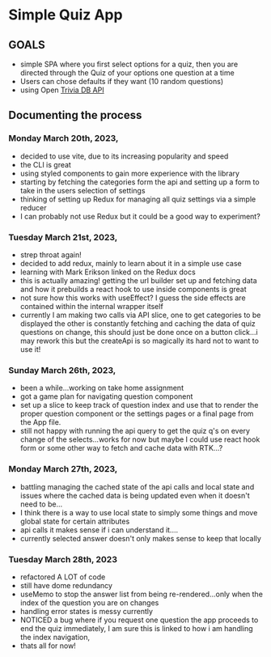 # Simple Quiz App

## GOALS

- simple SPA where you first select options for a quiz, then you are directed through the Quiz of your options one question at a time
- Users can chose defaults if they want (10 random questions)
- using Open [Trivia DB API](https://opentdb.com/)

## Documenting the process

### Monday March 20th, 2023,

- decided to use vite, due to its increasing popularity and speed
- the CLI is great
- using styled components to gain more experience with the library
- starting by fetching the categories form the api and setting up a form to take in the users selection of settings
- thinking of setting up Redux for managing all quiz settings via a simple reducer
- I can probably not use Redux but it could be a good way to experiment?

### Tuesday March 21st, 2023,

- strep throat again!
- decided to add redux, mainly to learn about it in a simple use case
- learning with Mark Erikson linked on the Redux docs
- this is actually amazing! getting the url builder set up and fetching data and how it prebuilds a react hook to use inside components is great
- not sure how this works with useEffect? I guess the side effects are contained within the internal wrapper itself
- currently I am making two calls via API slice, one to get categories to be displayed the other is constantly fetching and caching the data of quiz questions on change, this should just be done once on a button click...i may rework this but the createApi is so magically its hard not to want to use it!

### Sunday March 26th, 2023,

- been a while...working on take home assignment
- got a game plan for navigating question component
- set up a slice to keep track of question index and use that to render the proper question component or the settings pages or a final page from the App file.
- still not happy with running the api query to get the quiz q's on every change of the selects...works for now but maybe I could use react hook form or some other way to fetch and cache data with RTK...?

### Monday March 27th, 2023,

- battling managing the cached state of the api calls and local state and issues where the cached data is being updated even when it doesn't need to be...
- I think there is a way to use local state to simply some things and move global state for certain attributes
- api calls it makes sense if i can understand it....
- currently selected answer doesn't only makes sense to keep that locally

### Tuesday March 28th, 2023

- refactored A LOT of code
- still have dome redundancy
- useMemo to stop the answer list from being re-rendered...only when the index of the question you are on changes
- handling error states is messy currently
- NOTICED a bug where if you request one question the app proceeds to end the quiz immediately, I am sure this is linked to how i am handling the index navigation,
- thats all for now!
